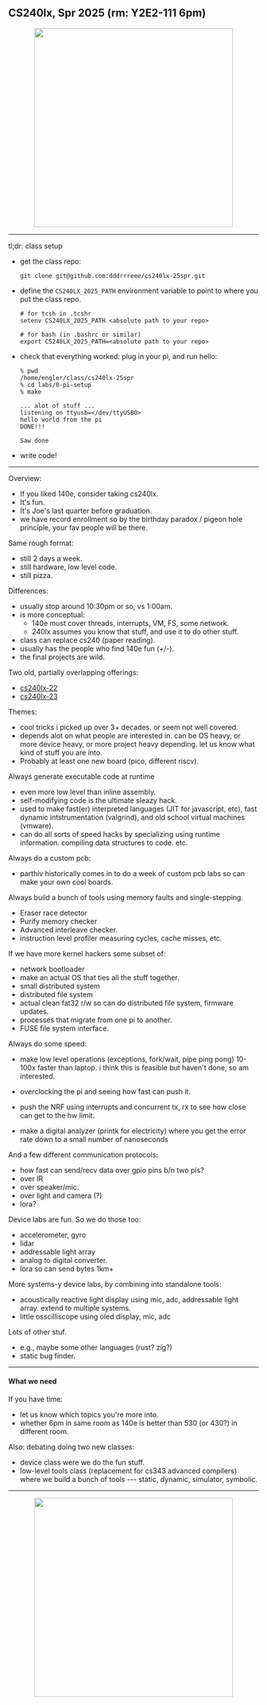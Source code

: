 ## CS240lx, Spr 2025 (rm: Y2E2-111 6pm)

<p align="center">
<img src="lab-memes/chaotic-study.jpg" width="400" />
</p>

-----------------------------------------------------------------
tl;dr:  class setup

  - get the class repo:

        git clone git@github.com:dddrrreee/cs240lx-25spr.git

  - define the `CS240LX_2025_PATH` environment variable to 
    point to where you put the class repo.  

        # for tcsh in .tcshr
        setenv CS240LX_2025_PATH <absolute path to your repo>

        # for bash (in .bashrc or similar)
        export CS240LX_2025_PATH=<absolute path to your repo>

  - check that everything worked: plug in your pi, and run hello:

        % pwd
        /home/engler/class/cs240lx-25spr
        % cd labs/0-pi-setup
        % make

        ... alot of stuff ...
        listening on ttyusb=</dev/ttyUSB0>
        hello world from the pi
        DONE!!!
        
        Saw done

  - write code!

-----------------------------------------------------------------


Overview:
  - If you liked 140e, consider taking cs240lx.
  - It's fun.
  - It's Joe's last quarter before graduation.
  - we have record enrollment so by the birthday paradox 
    / pigeon hole principle, your fav people will be there.


Same rough format: 
  - still 2 days a week.
  - still hardware, low level code.
  - still pizza.

Differences:
  - usually stop around 10:30pm or so, vs 1:00am.
  - is more conceptual:
      - 140e must cover threads, interrupts, VM, FS, some network.
      - 240lx assumes you know that stuff, and use it to do
        other stuff.
  - class can replace cs240 (paper reading).
  - usually has the people who find 140e fun (+/-).
  - the final projects are wild.

Two old, partially overlapping offerings:
  - [cs240lx-22](https://github.com/dddrrreee/cs240lx-22spr/tree/main/labs)
  - [cs240lx-23](https://github.com/dddrrreee/cs240lx-23spr/tree/main/labs)


Themes:
  - cool tricks i picked up over 3+ decades. or seem not well covered.
  - depends alot on what people are interested in.  can be
    OS heavy, or more device heavy, or more project heavy
    depending.  let us know what kind of stuff you are into.
  - Probably at least one new board (pico, different riscv).

Always generate executable code at runtime
  - even more low level than inline assembly.
  - self-modifying code is the ultimate sleazy hack.
  - used to make fast(er) interpreted languages (JIT for
    javascript, etc), fast dynamic intstrumentation (valgrind),
    and old school virtual machines (vmware).
  - can do all sorts of speed hacks by specializing using runtime
    information.  compiling data structures to code.  etc.

Always do a custom pcb:
  - parthiv historically comes in to do a week of custom pcb labs so
    can make your own cool boards.

Always build a bunch of tools using memory faults and single-stepping.
  - Eraser race detector 
  - Purify memory checker 
  - Advanced interleave checker.  
  - instruction level profiler measuring cycles, cache misses,
    etc.

If we have more kernel hackers some subset of:
  - network bootloader
  - make an actual OS that ties all the stuff together.
  - small distributed system
  - distributed file system
  - actual clean fat32 r/w so can do distributed file system,
    firmware updates.
  - processes that migrate from one pi to another.
  - FUSE file system interface.

Always do some speed:
  - make low level operations (exceptions, fork/wait, pipe
    ping pong) 10-100x faster than laptop.  i think this is
    feasible but haven't done, so am interested.
  - overclocking the pi and seeing how fast can push it.
  - push the NRF using interrupts and concurrent tx, rx to 
    see how close can get to the hw limit.

  - make a digital analyzer (printk for electricity) where
    you get the error rate down to a small number of nanoseconds

And a few different communication protocols: 
  - how fast can send/recv data over gpio pins b/n two pis?
  - over IR
  - over speaker/mic.
  - over light and camera (?)
  - lora?

Device labs are fun.  So we do those too:
  - accelerometer, gyro
  - lidar
  - addressable light array
  - analog to digital converter.
  - lora so can send bytes 1km+

More systems-y device labs, by combining into
standalone tools:
  - acoustically reactive light display using mic, adc, 
    addressable light array.  extend to multiple systems.
  - little osscilliscope using oled display, mic, adc

Lots of other stuf.
  - e.g., maybe some other languages (rust?  zig?)
  - static bug finder.

---------------------------------------------------------------------------
#### What we need

If you have time:
  - let us know which topics you're more into.
  - whether 6pm in same room as 140e is better
    than 530 (or 430?) in different room.

Also: debating doing two new classes:
  - device class were we do the fun stuff.
  - low-level tools class (replacement for cs343 
    advanced compilers) where we build a bunch of
    tools --- static, dynamic, simulator, symbolic.

---------------------------------------------------------------------------
<p align="center">
<img src="lab-memes/aspirations.jpg" width="400" />
</p>
